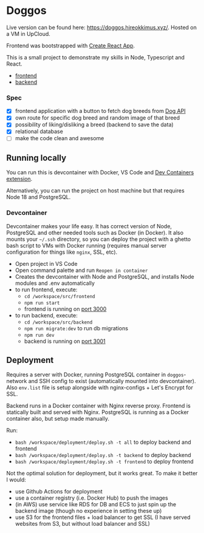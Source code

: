 # Doggos

Live version can be found here: https://doggos.hireokkimus.xyz/. Hosted on a VM in UpCloud.

Frontend was bootstrapped with [Create React App](https://github.com/facebook/create-react-app).

This is a small project to demonstrate my skills in Node, Typescript and React.
- [frontend](./src/frontend)
- [backend](./src/backend)

### Spec

- [x] frontend application with a button to fetch dog breeds from [Dog API](https://dog.ceo/dog-api/)
- [x] own route for specific dog breed and random image of that breed
- [x] possibility of liking/disliking a breed (backend to save the data)
- [x] relational database
- [ ] make the code clean and awesome

## Running locally

You can run this is devcontainer with Docker, VS Code and [Dev Containers extension](https://marketplace.visualstudio.com/items?itemName=ms-vscode-remote.remote-containers).

Alternatively, you can run the project on host machine but that requires Node 18 and PostgreSQL.

### Devcontainer

Devcontainer makes your life easy. It has correct version of Node, PostgreSQL and other needed tools such as Docker (in Docker). It also mounts your `~/.ssh` directory, so you can deploy the project with a ghetto bash script to VMs with Docker running (requires manual server configuration for things like `nginx`, SSL, etc).

- Open project in VS Code
- Open command palette and run `Reopen in container`
- Creates the devcontainer with Node and PostgreSQL, and installs Node modules and .env automatically
- to run frontend, execute:
    - `cd /workspace/src/frontend`
    - `npm run start`
    - frontend is running on [port 3000](http://localhost:3000)
- to run backend, execute:
    - `cd /workspace/src/backend`
    - `npm run migrate:dev` to run db migrations
    - `npm run dev`
    - backend is running on [port 3001](http://localhost:3001)

## Deployment

Requires a server with Docker, running PostgreSQL container in `doggos`-network and SSH config to exist (automatically mounted into devcontainer). Also `env.list` file is setup alongside with nginx-configs + Let's Encrypt for SSL.

Backend runs in a Docker container with Nginx reverse proxy.
Frontend is statically built and served with Nginx.
PostgreSQL is running as a Docker container also, but setup made manually.

Run:
- `bash /workspace/deployment/deploy.sh -t all` to deploy backend and frontend
- `bash /workspace/deployment/deploy.sh -t backend` to deploy backend
- `bash /workspace/deployment/deploy.sh -t frontend` to deploy frontend

Not the optimal solution for deployment, but it works great. To make it better I would:
- use Github Actions for deployment
- use a container registry (i.e. Docker Hub) to push the images
- (in AWS) use service like RDS for DB and ECS to just spin up the backend image (though no experience in setting these up)
- use S3 for the frontend files + load balancer to get SSL (I have served websites from S3, but without load balancer and SSL)

